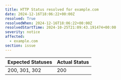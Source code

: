```yaml
---
title: HTTP Status resolved for example.com
date: 2024-12-16T18:06:22+00:00Z
resolved: True
resolvedWhen: 2024-12-16T18:06:22+00:00Z
resolvedStartTime: 2024-10-25T21:09:43.191474+00:00
severity: notice
affected:
  - example.com
section: issue
---
```


| Expected Statuses | Actual Status  |
|-------------------|----------------|
| 200, 301, 302 | 200 |
